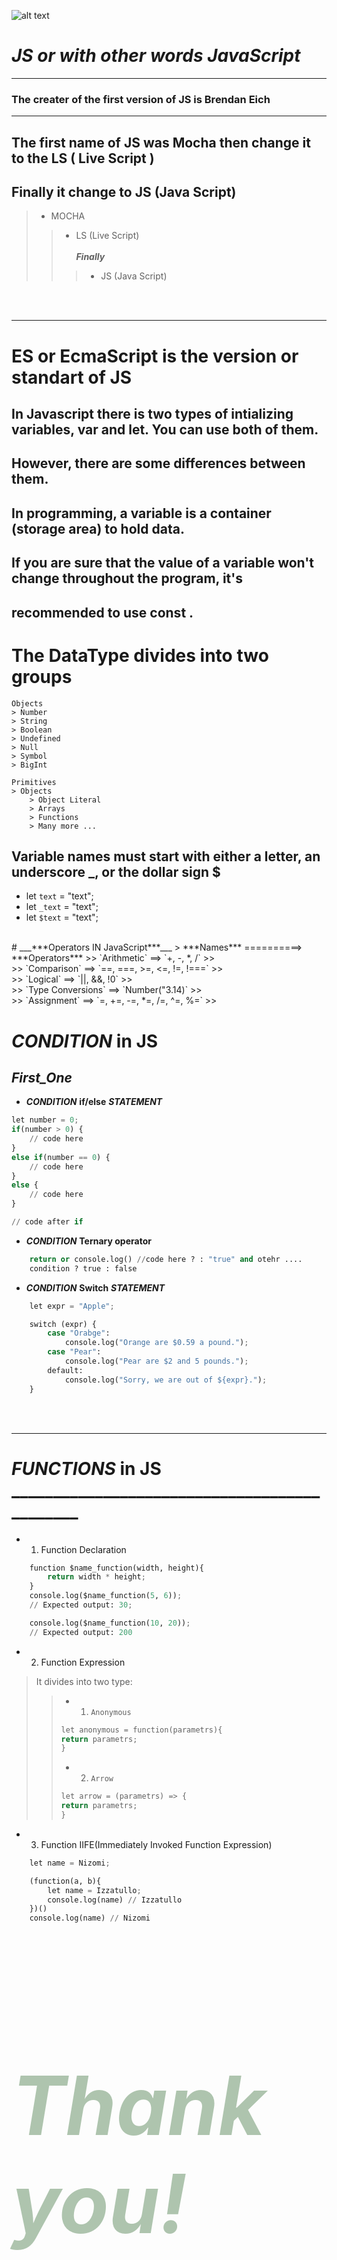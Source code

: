 ![alt text](image.png)

# ***JS or with other words JavaScript***
___
### The creater of the first version of JS is Brendan Eich
___

## The first name of JS was __Mocha__ then change it to the LS ( Live Script )
## Finally it change to JS (Java Script)
> * MOCHA
>> * LS (Live Script)
<br><br>
***Finally***
>>> * JS (Java Script)
>>>

<br><br>
___

# ES or EcmaScript is the version or standart of JS
## In Javascript there is two types of intializing variables, var and let. You can use both of   them.
## However, there are some differences between them.
## In programming, a variable is a container (storage area) to hold data.
## If you are sure that the value of a variable won't change throughout the program, it's 
## recommended to use const .

# The DataType divides into two groups
```
Objects 
> Number
> String
> Boolean
> Undefined
> Null
> Symbol
> BigInt

Primitives
> Objects
    > Object Literal
    > Arrays
    > Functions
    > Many more ...
```
## Variable names must start with either a letter, an underscore _, or the dollar sign $
+ let `text` = "text";
+ let `_text` = "text";
+ let `$text` = "text";
<br>
# ___***Operators IN JavaScript***___
> ***Names*** ==========> ***Operators***
>> `Arithmetic` ==> `+, -, *, /`
>> <br>
>> `Comparison` ==> `==, ===, >=, <=, !=, !===`
>> <br>
>> `Logical` ==> `||, &&, !0`
>> <br>
>> `Type Conversions` ==> `Number("3.14)`
>> <br>
>> `Assignment` ==> `=, +=, -=, *=, /=, ^=, %=`
>> <br>

# ***CONDITION*** in __JS__
## ___First_One___
+ __*CONDITION*__ __if/else__ __*STATEMENT*__

```python
let number = 0;
if(number > 0) {
    // code here
}
else if(number == 0) {
    // code here
}
else {
    // code here
}

// code after if

```
+ __*CONDITION*__ __Ternary operator__

```python
    return or console.log() //code here ? : "true" and otehr ....
    condition ? true : false

```

+ __*CONDITION*__ __Switch__ __*STATEMENT*__

```python
    let expr = "Apple";

    switch (expr) {
        case "Orabge":
            console.log("Orange are $0.59 a pound.");
        case "Pear":
            console.log("Pear are $2 and 5 pounds.");
        default:
            console.log("Sorry, we are out of ${expr}.");
    }
```
<br><br>
___
# ___***FUNCTIONS***___ in __JS__ _____________________________________________
+ 1. Function Declaration
```python
    function $name_function(width, height){
        return width * height;
    }
    console.log($name_function(5, 6));
    // Expected output: 30;

    console.log($name_function(10, 20));
    // Expected output: 200
```

+ 2. Function Expression
>It divides into two type:
>> + 1. `Anonymous` 
>> ```python
>> let anonymous = function(parametrs){
>> return parametrs;
>>} 
>>```
>> + 2. `Arrow`
>>```python
>> let arrow = (parametrs) => {
>>return parametrs;
>>}
>>```

+ 3. Function IIFE(Immediately Invoked Function Expression)
```python
    let name = Nizomi;

    (function(a, b){
        let name = Izzatullo;
        console.log(name) // Izzatullo
    })()
    console.log(name) // Nizomi
```

<br>
<h1 style = "font-size: 130px; color: #1515"><i><b>Thank you!</h1>